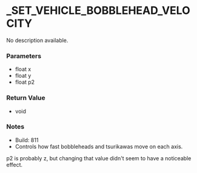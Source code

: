 # _SET_VEHICLE_BOBBLEHEAD_VELOCITY

No description available.

### Parameters
* float x
* float y
* float p2

### Return Value
* void

### Notes
* Build: 811
* Controls how fast bobbleheads and tsurikawas move on each axis.

p2 is probably z, but changing that value didn't seem to have a noticeable effect.


